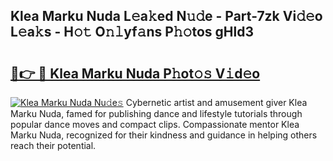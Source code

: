 ## Klea Marku Nuda L𝚎a𝚔ed N𝚞𝚍e - Part-7zk Vi𝚍𝚎o L𝚎a𝚔s - H𝚘𝚝 O𝚗𝚕yf𝚊ns P𝚑𝚘tos gHld3

# <h2><a href="http://kf6e7q.oniu.top/?m=Klea+Marku+Nuda">🔗👉 🔴 Klea Marku Nuda P𝚑ot𝚘𝚜 V𝚒d𝚎o</a></h2>

[![Klea Marku Nuda Nu𝚍e𝚜](https://i.imgur.com/0qMVB7G.gif)](http://kf6e7q.oniu.top/?m=Klea+Marku+Nuda)
Cybernetic artist and amusement giver Klea Marku Nuda, famed for publishing dance and lifestyle tutorials through popular dance moves and compact clips. Compassionate mentor Klea Marku Nuda, recognized for their kindness and guidance in helping others reach their potential.  
